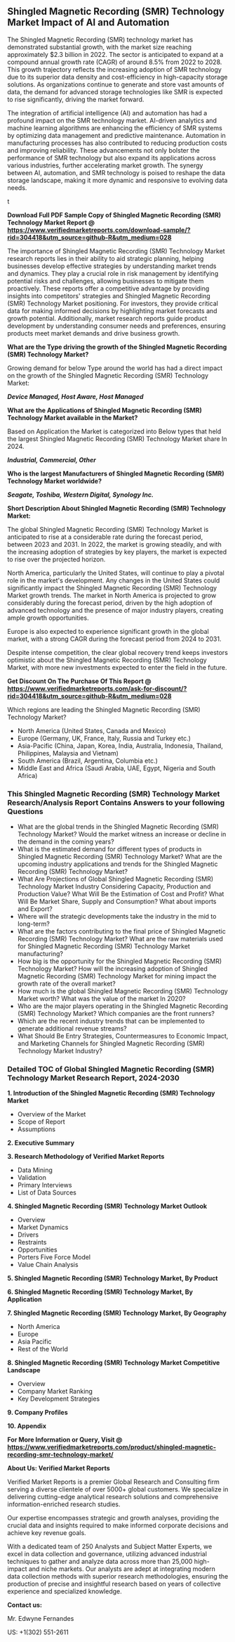 <h2>Shingled Magnetic Recording (SMR) Technology Market Impact of AI and Automation</h2><p>The Shingled Magnetic Recording (SMR) technology market has demonstrated substantial growth, with the market size reaching approximately $2.3 billion in 2022. The sector is anticipated to expand at a compound annual growth rate (CAGR) of around 8.5% from 2022 to 2028. This growth trajectory reflects the increasing adoption of SMR technology due to its superior data density and cost-efficiency in high-capacity storage solutions. As organizations continue to generate and store vast amounts of data, the demand for advanced storage technologies like SMR is expected to rise significantly, driving the market forward.</p><p>The integration of artificial intelligence (AI) and automation has had a profound impact on the SMR technology market. AI-driven analytics and machine learning algorithms are enhancing the efficiency of SMR systems by optimizing data management and predictive maintenance. Automation in manufacturing processes has also contributed to reducing production costs and improving reliability. These advancements not only bolster the performance of SMR technology but also expand its applications across various industries, further accelerating market growth. The synergy between AI, automation, and SMR technology is poised to reshape the data storage landscape, making it more dynamic and responsive to evolving data needs.</p>t</p><p id="" class=""><strong>Download Full PDF Sample Copy of Shingled Magnetic Recording (SMR) Technology Market Report @ <a href="https://www.verifiedmarketreports.com/download-sample/?rid=304418&utm_source=github-R&utm_medium=028" target="_blank">https://www.verifiedmarketreports.com/download-sample/?rid=304418&utm_source=github-R&utm_medium=028</a></strong></p><p>The importance of&nbsp;Shingled Magnetic Recording (SMR) Technology Market research reports lies in their ability to aid strategic planning, helping businesses develop effective strategies by understanding market trends and dynamics. They play a crucial role in risk management by identifying potential risks and challenges, allowing businesses to mitigate them proactively. These reports offer a competitive advantage by providing insights into competitors' strategies and Shingled Magnetic Recording (SMR) Technology Market positioning. For investors, they provide critical data for making informed decisions by highlighting market forecasts and growth potential. Additionally, market research reports guide product development by understanding consumer needs and preferences, ensuring products meet market demands and drive business growth.</p><p><strong>What are the&nbsp;Type driving the growth of the Shingled Magnetic Recording (SMR) Technology Market?</strong></p><p id="" class="">Growing demand for below Type around the world has had a direct impact on the growth of the Shingled Magnetic Recording (SMR) Technology Market:</p><em><strong>Device Managed, Host Aware, Host Managed</strong></em></p><strong>What are the&nbsp;Applications&nbsp;of Shingled Magnetic Recording (SMR) Technology Market available in the Market?</strong></p><p id="" class="">Based on Application the Market is categorized into Below types that held the largest Shingled Magnetic Recording (SMR) Technology Market share In 2024.</p><em><strong>Industrial, Commercial, Other</strong></em></p><strong>Who is the largest Manufacturers of Shingled Magnetic Recording (SMR) Technology Market worldwide?</strong></p><p><em><strong>Seagate, Toshiba, Western Digital, Synology Inc.</strong></em></p><p id="" class=""><strong>Short Description About Shingled Magnetic Recording (SMR) Technology Market:</strong></p><p>The global Shingled Magnetic Recording (SMR) Technology Market is anticipated to rise at a considerable rate during the forecast period, between 2023 and 2031. In 2022, the market is growing steadily, and with the increasing adoption of strategies by key players, the market is expected to rise over the projected horizon.</p><p>North America, particularly the United States, will continue to play a pivotal role in the market's development. Any changes in the United States could significantly impact the Shingled Magnetic Recording (SMR) Technology Market growth trends. The market in North America is projected to grow considerably during the forecast period, driven by the high adoption of advanced technology and the presence of major industry players, creating ample growth opportunities.</p><p>Europe is also expected to experience significant growth in the global market, with a strong CAGR during the forecast period from 2024 to 2031.</p><p>Despite intense competition, the clear global recovery trend keeps investors optimistic about the Shingled Magnetic Recording (SMR) Technology Market, with more new investments expected to enter the field in the future.</p><p id="" class=""><strong>Get Discount On The Purchase Of This Report @ <a href="https://www.verifiedmarketreports.com/ask-for-discount/?rid=304418&utm_source=github-R&utm_medium=028" target="_blank">https://www.verifiedmarketreports.com/ask-for-discount/?rid=304418&utm_source=github-R&utm_medium=028</a></strong></p>Which regions are leading the Shingled Magnetic Recording (SMR) Technology Market?</p><ul><li>North America (United States, Canada and Mexico)</li><li>Europe (Germany, UK, France, Italy, Russia and Turkey etc.)</li><li>Asia-Pacific (China, Japan, Korea, India, Australia, Indonesia, Thailand, Philippines, Malaysia and Vietnam)</li><li>South America (Brazil, Argentina, Columbia etc.)</li><li>Middle East and Africa (Saudi Arabia, UAE, Egypt, Nigeria and South Africa)</li></ul><h3 id="" class="">This Shingled Magnetic Recording (SMR) Technology Market Research/Analysis Report Contains Answers to your following Questions</h3><ul><li>What are the global trends in the Shingled Magnetic Recording (SMR) Technology Market? Would the market witness an increase or decline in the demand in the coming years?</li><li>What is the estimated demand for different types of products in Shingled Magnetic Recording (SMR) Technology Market? What are the upcoming industry applications and trends for the Shingled Magnetic Recording (SMR) Technology Market?</li><li>What Are Projections of Global Shingled Magnetic Recording (SMR) Technology Market Industry Considering Capacity, Production and Production Value? What Will Be the Estimation of Cost and Profit? What Will Be Market Share, Supply and Consumption? What about imports and Export?</li><li>Where will the strategic developments take the industry in the mid to long-term?</li><li>What are the factors contributing to the final price of Shingled Magnetic Recording (SMR) Technology Market? What are the raw materials used for Shingled Magnetic Recording (SMR) Technology Market manufacturing?</li><li>How big is the opportunity for the Shingled Magnetic Recording (SMR) Technology Market? How will the increasing adoption of Shingled Magnetic Recording (SMR) Technology Market for mining impact the growth rate of the overall market?</li><li>How much is the global Shingled Magnetic Recording (SMR) Technology Market worth? What was the value of the market In 2020?</li><li>Who are the major players operating in the Shingled Magnetic Recording (SMR) Technology Market? Which companies are the front runners?</li><li>Which are the recent industry trends that can be implemented to generate additional revenue streams?</li><li>What Should Be Entry Strategies, Countermeasures to Economic Impact, and Marketing Channels for Shingled Magnetic Recording (SMR) Technology Market Industry?</li></ul><h3 id="" class="">Detailed TOC of Global Shingled Magnetic Recording (SMR) Technology Market Research Report, 2024-2030</h3><p id="" class=""><strong>1. Introduction of the Shingled Magnetic Recording (SMR) Technology Market</strong></p><ul><li>Overview of the Market</li><li>Scope of Report</li><li>Assumptions</li></ul><p id="" class=""><strong>2. Executive Summary</strong></p><p id="" class=""><strong>3. Research Methodology of Verified Market Reports</strong></p><ul><li>Data Mining</li><li>Validation</li><li>Primary Interviews</li><li>List of Data Sources</li></ul><p id="" class=""><strong>4. Shingled Magnetic Recording (SMR) Technology Market Outlook</strong></p><ul><li>Overview</li><li>Market Dynamics</li><li>Drivers</li><li>Restraints</li><li>Opportunities</li><li>Porters Five Force Model</li><li>Value Chain Analysis</li></ul><p id="" class=""><strong>5. Shingled Magnetic Recording (SMR) Technology Market, By Product</strong></p><p id="" class=""><strong>6. Shingled Magnetic Recording (SMR) Technology Market, By Application</strong></p><p id="" class=""><strong>7. Shingled Magnetic Recording (SMR) Technology Market, By Geography</strong></p><ul><li>North America</li><li>Europe</li><li>Asia Pacific</li><li>Rest of the World</li></ul><p id="" class=""><strong>8. Shingled Magnetic Recording (SMR) Technology Market Competitive Landscape</strong></p><ul><li>Overview</li><li>Company Market Ranking</li><li>Key Development Strategies</li></ul><p id="" class=""><strong>9. Company Profiles</strong></p><p id="" class=""><strong>10. Appendix</strong></p><p id="" class=""><strong>For More Information or Query, Visit @ <a href="https://www.verifiedmarketreports.com/product/shingled-magnetic-recording-smr-technology-market/" target="_blank">https://www.verifiedmarketreports.com/product/shingled-magnetic-recording-smr-technology-market/</a></strong></p><p id="" class=""><strong>About Us: Verified Market Reports</strong></p><p id="" class="">Verified Market Reports is a premier Global Research and Consulting firm serving a diverse clientele of over 5000+ global customers. We specialize in delivering cutting-edge analytical research solutions and comprehensive information-enriched research studies.</p><p id="" class="">Our expertise encompasses strategic and growth analyses, providing the crucial data and insights required to make informed corporate decisions and achieve key revenue goals.</p><p id="" class="">With a dedicated team of 250 Analysts and Subject Matter Experts, we excel in data collection and governance, utilizing advanced industrial techniques to gather and analyze data across more than 25,000 high-impact and niche markets. Our analysts are adept at integrating modern data collection methods with superior research methodologies, ensuring the production of precise and insightful research based on years of collective experience and specialized knowledge.</p><p id="" class=""><strong>Contact us:</strong></p><p id="" class="">Mr. Edwyne Fernandes</p><p id="" class="">US: +1(302) 551-2611</p>